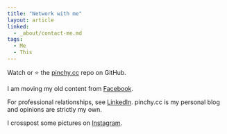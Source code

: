```yaml
---
title: "Network with me"
layout: article
linked:
  - _about/contact-me.md
tags:
  - Me
  - This
---
```


Watch or :star: the [pinchy.cc](https://github.com/davepinch/pinchy.cc) repo on GitHub.

I am moving my old content from [Facebook](https://facebook.com/davepinch).

For professional relationships, see [LinkedIn](https://linkedin.com/in/davepinch). pinchy.cc is my personal blog and opinions are strictly my own.

I crosspost some pictures on [Instagram](https://instagram.com/amberdabber).